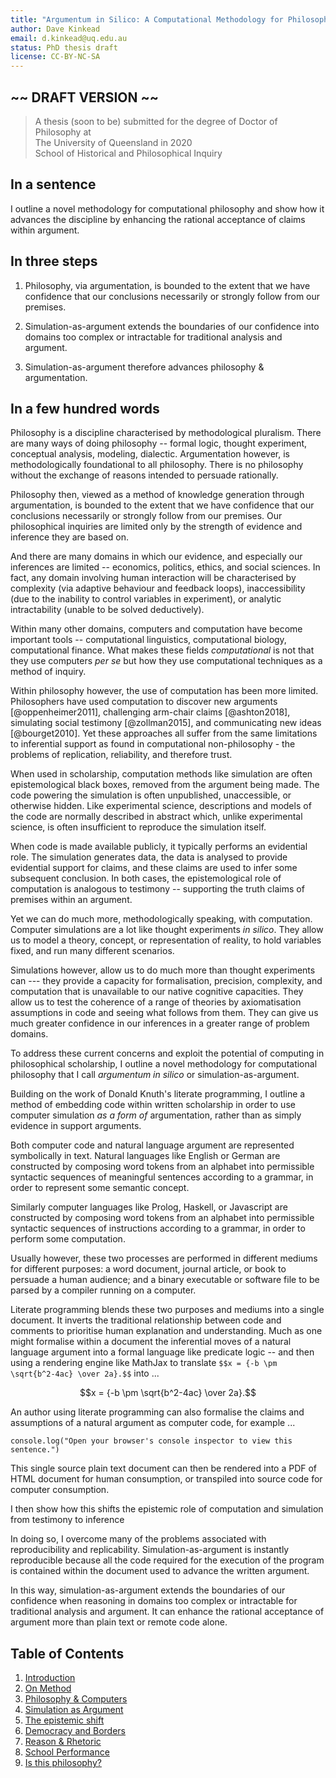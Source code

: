```yaml
---
title: "Argumentum in Silico: A Computational Methodology for Philosophy"
author: Dave Kinkead
email: d.kinkead@uq.edu.au
status: PhD thesis draft
license: CC-BY-NC-SA
---
```


## ~~ DRAFT VERSION ~~ ##


> A thesis (soon to be) submitted for the degree of Doctor of Philosophy at  
> The University of Queensland in 2020  
> School of Historical and Philosophical Inquiry  


## In a sentence

I outline a novel methodology for computational philosophy and show how it advances the discipline by enhancing the rational acceptance of claims within argument.


## In three steps

  1. Philosophy, via argumentation, is bounded to the extent that we have confidence that our conclusions necessarily or strongly follow from our premises.

  2. Simulation-as-argument extends the boundaries of our confidence into domains too complex or intractable for traditional analysis and argument.

  3. Simulation-as-argument therefore advances philosophy & argumentation.


## In a few hundred words

Philosophy is a discipline characterised by methodological pluralism. There are many ways of doing philosophy -- formal logic, thought experiment, conceptual analysis, modeling, dialectic. Argumentation however, is methodologically foundational to all philosophy. There is no philosophy without the exchange of reasons intended to persuade rationally. 

Philosophy then, viewed as a method of knowledge generation through argumentation, is bounded to the extent that we have confidence that our conclusions necessarily or strongly follow from our premises.  Our philosophical inquiries are limited only by the strength of evidence and inference they are based on.

And there are many domains in which our evidence, and especially our inferences are limited -- economics, politics, ethics, and social sciences.  In fact, any domain involving human interaction will be characterised by complexity (via adaptive behaviour and feedback loops), inaccessibility (due to the inability to control variables in experiment), or analytic intractability (unable to be solved deductively).

Within many other domains, computers and computation have become important tools -- computational linguistics, computational biology, computational finance.  What makes these fields _computational_ is not that they use computers _per se_ but how they use computational techniques as a method of inquiry.  

Within philosophy however, the use of computation has been more limited.  Philosophers have used computation to discover new arguments [@oppenheimer2011], challenging arm-chair claims [@ashton2018], simulating social testimony [@zollman2015], and communicating new ideas [@bourget2010].  Yet these approaches all suffer from the same limitations to inferential support as found in computational non-philosophy - the problems of replication, reliability, and therefore trust.

When used in scholarship, computation methods like simulation are often epistemological black boxes, removed from the argument being made.  The code powering the simulation is often unpublished, unaccessible, or otherwise hidden.  Like experimental science, descriptions and models of the code are normally described in abstract which, unlike experimental science, is often insufficient to reproduce the simulation itself.

When code is made available publicly, it typically performs an evidential role.  The simulation generates data, the data is analysed to provide evidential support for claims, and these claims are used to infer some subsequent conclusion.  In both cases, the epistemological role of computation is analogous to testimony -- supporting the truth claims of premises within an argument.

Yet we can do much more, methodologically speaking, with computation.  Computer simulations are a lot like thought experiments _in silico_.  They allow us to model a theory, concept, or representation of reality, to hold variables fixed, and run many different scenarios.  

Simulations however, allow us to do much more than thought experiments can --- they provide a capacity for formalisation, precision, complexity, and computation that is unavailable to our native cognitive capacities.  They allow us to test the coherence of a range of theories by axiomatisation assumptions in code and seeing what follows from them.  They can give us much greater confidence in our inferences in a greater range of problem domains.

To address these current concerns and exploit the potential of computing in philosophical scholarship, I outline a novel methodology for computational philosophy that I call _argumentum in silico_ or simulation-as-argument.

Building on the work of Donald Knuth's literate programming, I outline a method of embedding code within written scholarship in order to use computer simulation _as a form of_ argumentation, rather than as simply evidence in support arguments.

Both computer code and natural language argument are represented symbolically in text.  Natural languages like English or German are constructed by composing word tokens from an alphabet into permissible syntactic sequences of meaningful sentences according to a grammar, in order to represent some semantic concept.  

Similarly computer languages like Prolog, Haskell, or Javascript are constructed by composing word tokens from an alphabet into permissible syntactic sequences of instructions according to a grammar, in order to perform some computation.

Usually however, these two processes are performed in different mediums for different purposes: a word document, journal article, or book to persuade a human audience; and a binary executable or software file to be parsed by a compiler running on a computer.

Literate programming blends these two purposes and mediums into a single document.  It inverts the traditional relationship between code and comments to prioritise human explanation and understanding.  Much as one might formalise within a document the inferential moves of a natural language argument into a formal language like predicate logic -- and then using a rendering engine like MathJax to translate `$$x = {-b \pm \sqrt{b^2-4ac} \over 2a}.$$` into ...

$$x = {-b \pm \sqrt{b^2-4ac} \over 2a}.$$

An author using literate programming can also formalise the claims and assumptions of a natural argument as computer code, for example ...

    console.log("Open your browser's console inspector to view this sentence.")

This single source plain text document can then be rendered into a PDF of HTML document for human consumption, or transpiled into source code for computer consumption.

I then show how this shifts the epistemic role of computation and simulation from testimony to inference

In doing so, I overcome many of the problems associated with reproducibility and replicability.  Simulation-as-argument is instantly reproducible because all the code required for the execution of the program is contained within the document used to advance the written argument.

In this way, simulation-as-argument extends the boundaries of our confidence when reasoning in domains too complex or intractable for traditional analysis and argument. It can enhance the rational acceptance of argument more than plain text or remote code alone.


## Table of Contents

 1. [Introduction](chapters/introduction)
 2. [On Method](chapters/on-method)
 3. [Philosophy & Computers](chapters/philosophy-and-computers)
 4. [Simulation as Argument](chapters/simulation-as-argument)
 5. [The epistemic shift](chapters/the-epistemic-shift)
 6. [Democracy and Borders](http://dave.kinkead.com.au/modelling-the-boundary-problem/)
 7. [Reason & Rhetoric](chapters/reason-and-rhetoric)
 8. [School Performance](http://dave.kinkead.com.au/school-performance/)
 9. [Is this philosophy?](chapters/is-this-philosophy)